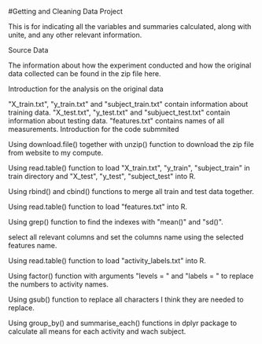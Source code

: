 #Getting and Cleaning Data Project

This is for indicating all the variables and summaries calculated, along with unite, and any other relevant information.

Source Data

The information about how the experiment conducted and how the original data collected can be found in the zip file here.

Introduction for the analysis on the original data

"X_train.txt", "y_train.txt" and "subject_train.txt" contain information about training data.
"X_test.txt", "y_test.txt" and "subjuect_test.txt" contain information about testing data.
"features.txt" contains names of all measurements.
Introduction for the code submmited

Using download.file() together with unzip() function to download the zip file from website to my compute.

Using read.table() function to load "X_train.txt", "y_train", "subject_train" in train directory and "X_test", "y_test", "subject_test" into R.

Using rbind() and cbind() functions to merge all train and test data together.

Using read.table() function to load "features.txt" into R.

Using grep() function to find the indexes with "mean()" and "sd()".

select all relevant columns and set the columns name using the selected features name.

Using read.table() function to load "activity_labels.txt" into R.

Using factor() function with arguments "levels = " and "labels = " to replace the numbers to activity names.

Using gsub() function to replace all characters I think they are needed to replace.

Using group_by() and summarise_each() functions in dplyr package to calculate all means for each activity and wach subject.